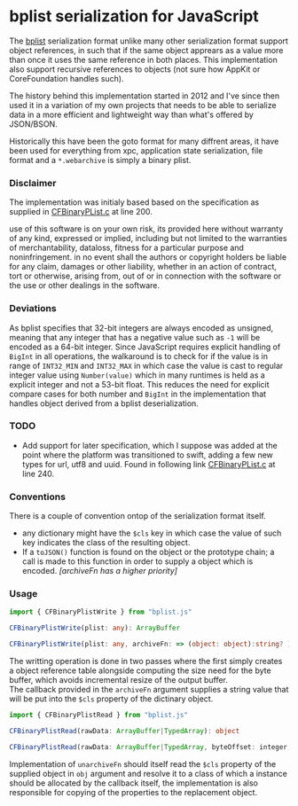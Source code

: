 # bplist serialization for JavaScript

The [bplist](https://en.wikipedia.org/wiki/Property_list) serialization format unlike many other serialization format support object references, in such that if the same object apprears as a value more than once it uses the same reference in both places. This implementation also support recursive references to objects (not sure how AppKit or CoreFoundation handles such).

The history behind this implementation started in 2012 and I've since then used it in a variation of my own projects that needs to be able to serialize data in a more efficient and lightweight way than what's offered by JSON/BSON.

Historically this have been the goto format for many diffrent areas, it have been used for everything from xpc, application state serialization, file format and a `*.webarchive` is simply a binary plist.

### Disclaimer 

The implementation was initialy based based on the specification as supplied in [CFBinaryPList.c](https://opensource.apple.com/source/CF/CF-550/CFBinaryPList.c.auto.html) at line 200.

use of this software is on your own risk, its provided here without warranty of any kind, expressed or implied, including but not limited to the warranties of merchantability, dataloss, fitness for a particular purpose and noninfringement. in no event shall the authors or copyright holders be liable for any claim, damages or other liability, whether in an action of contract, tort or otherwise, arising from,
out of or in connection with the software or the use or other dealings in the software.

### Deviations

As bplist specifies that 32-bit integers are always encoded as unsigned, meaning that any integer that has a negative value such as `-1` will be encoded as a 64-bit integer. Since JavaScript requires explicit handling of `BigInt` in all operations, the walkaround is to check for if the value is in range of `INT32_MIN` and `INT32_MAX` in which case the value is cast to regular integer value using `Number(value)` which in many runtimes is held as a explicit integer and not a 53-bit float. This reduces the need for explicit compare cases for both number and `BigInt` in the implementation that handles object derived from a bplist deserialization.

### TODO

- Add support for later specification, which I suppose was added at the point where the platform was transitioned to swift, adding a few new types for url, utf8 and uuid. Found in following link [CFBinaryPList.c](https://opensource.apple.com/source/CF/CF-855.17/CFBinaryPList.c.auto.html) at line 240.

### Conventions

There is a couple of convention ontop of the serialization format itself. 

- any dictionary might have the `$cls` key in which case the value of such key indicates the class of the resulting object.
- If a `toJSON()` function is found on the object or the prototype chain; a call is made to this function in order to supply a object which is encoded. *[archiveFn has a higher priority]*

### Usage

```typescript
import { CFBinaryPlistWrite } from "bplist.js"

CFBinaryPlistWrite(plist: any): ArrayBuffer

CFBinaryPlistWrite(plist: any, archiveFn: => (object: object):string? ): ArrayBuffer
```

The writting operation is done in two passes where the first simply creates a object reference table alongside computing the size need for the byte buffer, which avoids incremental resize of the output buffer.  
The callback provided in the `archiveFn` argument supplies a string value that will be put into the `$cls` property of the dictinary object.

```typescript
import { CFBinaryPlistRead } from "bplist.js"

CFBinaryPlistRead(rawData: ArrayBuffer|TypedArray): object

CFBinaryPlistRead(rawData: ArrayBuffer|TypedArray, byteOffset: integer, byteLength: integer, unarchiveFn: => (obj: object): object): object
```

Implementation of `unarchiveFn` should itself read the `$cls` property of the supplied object in `obj` argument and resolve it to a class of which a instance should be allocated by the callback itself, the implementation is also responsible for copying of the properties to the replacement object.

